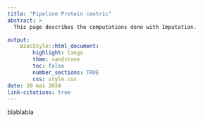 ```yaml
---
title: "Pipeline Protein centric"
abstract: >
  This page describes the computations done with Imputation.

output:
    BiocStyle::html_document:
        highlight: tango
        thme: sandstone
        toc: false
        number_sections: TRUE
        css: style.css
date: 30 mai 2024
link-citations: true
---
```


blablabla